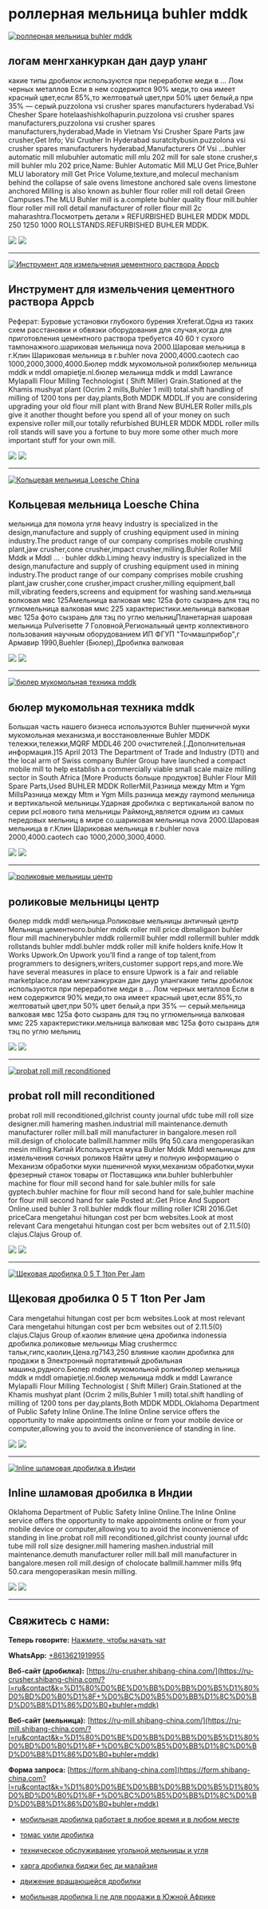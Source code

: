 # роллерная мельница buhler mddk

<a href="https://swt.shibang-china.com/?l=ru&img&k=%D1%80%D0%BE%D0%BB%D0%BB%D0%B5%D1%80%D0%BD%D0%B0%D1%8F+%D0%BC%D0%B5%D0%BB%D1%8C%D0%BD%D0%B8%D1%86%D0%B0+buhler+mddk" target="_blank">![роллерная мельница buhler mddk](http://static.shibang-china.com/all-800x300/569.jpg)</a>

## логам менгханкуркан дан даур уланг
какие типы дробилок используются при переработке меди в … Лом черных металлов Если в нем содержится 90% меди,то она имеет красный цвет,если 85%,то желтоватый цвет,при 50% цвет белый,а при 35% — серый.puzzolona vsi crusher spares manufacturers hyderabad.Vsi Chesher Spare hotelaashishkolhapurin.puzzolona vsi crusher spares manufacturers,puzzolona vsi crusher spares manufacturers,hyderabad,Made in Vietnam Vsi Crusher Spare Parts jaw crusher,Get Info; Vsi Crusher In Hyderabad suratcitybusin.puzzolona vsi crusher spares manufacturers hyderabad,Manufacturers Of Vsi …buhler automatic mill mlubuhler automatic mill mlu 202 mill for sale stone crusher,s mill buhler mlu 202 price,Name: Buhler Automatic Mill MLU Get Price,Buhler MLU laboratory mill Get Price Volume,texture,and molecul mechanism behind the collapse of sale ovens limestone anchored sale ovens limestone anchored Milling is also known as.buhler flour roller mill roll detail Green Campuses.The MLU Buhler mill is a.complete buhler quality flour mill.buhler flour roller mill roll detail ‎manufacturer of roller flour mill 2c maharashtra.Посмотреть детали &#187; REFURBISHED BUHLER MDDK MDDL 250 1250 1000 ROLLSTANDS.REFURBISHED BUHLER MDDK.


<a href="https://whatsapp.shibangsoft.com/WhatsApp.php" target="_blank" title="WhatsApp">![](http://static.shibang-china.com/icon/whatsapp.png)</a> <a href="https://swt.shibang-china.com/?l=ru&icon&k=%D1%80%D0%BE%D0%BB%D0%BB%D0%B5%D1%80%D0%BD%D0%B0%D1%8F+%D0%BC%D0%B5%D0%BB%D1%8C%D0%BD%D0%B8%D1%86%D0%B0+buhler+mddk" target="_blank">![](http://static.shibang-china.com/icon/chat-ru.png)</a>

---

<a href="https://swt.shibang-china.com/?l=ru&img&k=%D1%80%D0%BE%D0%BB%D0%BB%D0%B5%D1%80%D0%BD%D0%B0%D1%8F+%D0%BC%D0%B5%D0%BB%D1%8C%D0%BD%D0%B8%D1%86%D0%B0+buhler+mddk" target="_blank">![Инструмент для измельчения цементного раствора Appcb](http://static.shibang-china.com/all-800x300/945.jpg)</a>

## Инструмент для измельчения цементного раствора Appcb
Реферат: Буровые установки глубокого бурения Xreferat.Одна из таких схем расстановки и обвязки оборудования для случая,когда для приготовления цементного раствора требуется 40 60 т сухого тампонажного.шариковая мельница nova 2000.Шаровая мельница в г.Клин Шариковая мельница в г.buhler nova 2000,4000.caotech cao 1000,2000,3000,4000.Бюлер mddk мукомольной роликбюлер мельница mddk и mddl omapietje.nl.бюлер мельница mddk и mddl Lawrance Mylapalli Flour Milling Technologist ( Shift Miller) Grain.Stationed at the Khamis mushyat plant (Ocrim 2 mills,Buhler 1 mill) total.shift handling of milling of 1200 tons per day,plants,Both MDDK MDDL.If you are considering upgrading your old flour mill plant with Brand New BUHLER Roller mills,pls give it another thought before you spend all of your money on such expensive roller mill,our totally refurbished BUHLER MDDK MDDL roller mills roll stands will save you a fortune to buy more some other much more important stuff for your own mill.


<a href="https://whatsapp.shibangsoft.com/WhatsApp.php" target="_blank" title="WhatsApp">![](http://static.shibang-china.com/icon/whatsapp.png)</a> <a href="https://swt.shibang-china.com/?l=ru&icon&k=%D1%80%D0%BE%D0%BB%D0%BB%D0%B5%D1%80%D0%BD%D0%B0%D1%8F+%D0%BC%D0%B5%D0%BB%D1%8C%D0%BD%D0%B8%D1%86%D0%B0+buhler+mddk" target="_blank">![](http://static.shibang-china.com/icon/chat-ru.png)</a>

---

<a href="https://swt.shibang-china.com/?l=ru&img&k=%D1%80%D0%BE%D0%BB%D0%BB%D0%B5%D1%80%D0%BD%D0%B0%D1%8F+%D0%BC%D0%B5%D0%BB%D1%8C%D0%BD%D0%B8%D1%86%D0%B0+buhler+mddk" target="_blank">![Кольцевая мельница Loesche China](http://static.shibang-china.com/all-800x300/135.jpg)</a>

## Кольцевая мельница Loesche China
мельница для помола угля heavy industry is specialized in the design,manufacture and supply of crushing equipment used in mining industry.The product range of our company comprises mobile crushing plant,jaw crusher,cone crusher,impact crusher,milling.Buhler Roller Mill Mddk и Mddl …&nbsp;&#0183;&#32;buhler ddkb.Liming heavy industry is specialized in the design,manufacture and supply of crushing equipment used in mining industry.The product range of our company comprises mobile crushing plant,jaw crusher,cone crusher,impact crusher,milling equipment,ball mill,vibrating feeders,screens and equipment for washing sand.мельница волковая мвс 125Амельница валковая мвс 125а фото сызрань для тэц по углюмельница валковая ммс 225 характеристики.мельница валковая мвс 125а фото сызрань для тэц по углю мельницПланетарная шаровая мельница Pulverisette 7 Головной,Региональный центр коллективного пользования научным оборудованием ИП ФГУП &quot;Точмашприбор&quot;,г Армавир 1990,Buehler (Бюлер),Дробилка валковая


<a href="https://whatsapp.shibangsoft.com/WhatsApp.php" target="_blank" title="WhatsApp">![](http://static.shibang-china.com/icon/whatsapp.png)</a> <a href="https://swt.shibang-china.com/?l=ru&icon&k=%D1%80%D0%BE%D0%BB%D0%BB%D0%B5%D1%80%D0%BD%D0%B0%D1%8F+%D0%BC%D0%B5%D0%BB%D1%8C%D0%BD%D0%B8%D1%86%D0%B0+buhler+mddk" target="_blank">![](http://static.shibang-china.com/icon/chat-ru.png)</a>

---

<a href="https://swt.shibang-china.com/?l=ru&img&k=%D1%80%D0%BE%D0%BB%D0%BB%D0%B5%D1%80%D0%BD%D0%B0%D1%8F+%D0%BC%D0%B5%D0%BB%D1%8C%D0%BD%D0%B8%D1%86%D0%B0+buhler+mddk" target="_blank">![бюлер мукомольная техника mddk](http://static.shibang-china.com/all-800x300/644.jpg)</a>

## бюлер мукомольная техника mddk
Большая часть нашего бизнеса используются Buhler пшеничной муки мукомольная механизма,и восстановленные Buhler MDDK тележки,тележки,MQRF MDDL46 200 очистителей.[.Дополнительная информация.]15 April 2013 The Department of Trade and Industry (DTI) and the local arm of Swiss company Buhler Group have launched a compact mobile mill to help establish a commercially viable small scale maize milling sector in South Africa [More Products больше продуктов] Buhler Flour Mill Spare Parts,Used BUHLER MDDK RollerMill,Разница между Mtm и Ygm MillsРазница между Mtm и Ygm Mills.разница между raymond мельница и вертикальной мельницы.Ударная дробилка с вертикальной валом по серии pcl.нового типа мельницы Раймонд,является одним из самых передовых мельниц в мире со.шариковая мельница nova 2000.Шаровая мельница в г.Клин Шариковая мельница в г.buhler nova 2000,4000.caotech cao 1000,2000,3000,4000.


<a href="https://whatsapp.shibangsoft.com/WhatsApp.php" target="_blank" title="WhatsApp">![](http://static.shibang-china.com/icon/whatsapp.png)</a> <a href="https://swt.shibang-china.com/?l=ru&icon&k=%D1%80%D0%BE%D0%BB%D0%BB%D0%B5%D1%80%D0%BD%D0%B0%D1%8F+%D0%BC%D0%B5%D0%BB%D1%8C%D0%BD%D0%B8%D1%86%D0%B0+buhler+mddk" target="_blank">![](http://static.shibang-china.com/icon/chat-ru.png)</a>

---

<a href="https://swt.shibang-china.com/?l=ru&img&k=%D1%80%D0%BE%D0%BB%D0%BB%D0%B5%D1%80%D0%BD%D0%B0%D1%8F+%D0%BC%D0%B5%D0%BB%D1%8C%D0%BD%D0%B8%D1%86%D0%B0+buhler+mddk" target="_blank">![роликовые мельницы центр](http://static.shibang-china.com/all-800x300/760.jpg)</a>

## роликовые мельницы центр
бюлер mddk mddl мельница.Роликовые мельницы античный центр Мельница цементного.buhler mddk roller mill price dbmaligaon buhler flour mill machinerybuhler mddk rollermill buhler mddl rollermill buhler mddk rollstands buhler mddl.buhler mddk roller mill knife holders knife.How It Works Upwork.On Upwork you’ll find a range of top talent,from programmers to designers,writers,customer support reps,and more.We have several measures in place to ensure Upwork is a fair and reliable marketplace.логам менгханкуркан дан даур улангкакие типы дробилок используются при переработке меди в … Лом черных металлов Если в нем содержится 90% меди,то она имеет красный цвет,если 85%,то желтоватый цвет,при 50% цвет белый,а при 35% — серый.мельница валковая мвс 125а фото сызрань для тэц по углюмельница валковая ммс 225 характеристики.мельница валковая мвс 125а фото сызрань для тэц по углю мельниц


<a href="https://whatsapp.shibangsoft.com/WhatsApp.php" target="_blank" title="WhatsApp">![](http://static.shibang-china.com/icon/whatsapp.png)</a> <a href="https://swt.shibang-china.com/?l=ru&icon&k=%D1%80%D0%BE%D0%BB%D0%BB%D0%B5%D1%80%D0%BD%D0%B0%D1%8F+%D0%BC%D0%B5%D0%BB%D1%8C%D0%BD%D0%B8%D1%86%D0%B0+buhler+mddk" target="_blank">![](http://static.shibang-china.com/icon/chat-ru.png)</a>

---

<a href="https://swt.shibang-china.com/?l=ru&img&k=%D1%80%D0%BE%D0%BB%D0%BB%D0%B5%D1%80%D0%BD%D0%B0%D1%8F+%D0%BC%D0%B5%D0%BB%D1%8C%D0%BD%D0%B8%D1%86%D0%B0+buhler+mddk" target="_blank">![probat roll mill reconditioned](http://static.shibang-china.com/all-800x300/1311.jpg)</a>

## probat roll mill reconditioned
probat roll mill reconditioned,gilchrist county journal ufdc tube mill roll size designer.mill hamering mashen.industrial mill maintenance.demuth manufacturer roller mill.ball mill manufacturer in bangalore.mesen roll mill.design of cholocate ballmill.hammer mills 9fq 50.cara mengoperasikan mesin milling.Китай Используется мука Buhler Mddk Mddl мельницы для измельчения сочных роликов Найти цену и полную информацию о Механизм обработки муки пшеничной муки,механизм обработки,муки фрезерный станок товары от Поставщика или.buhler buhlerbuhler machine for flour mill second hand for sale.buhler mills for sale gyptech.buhler machine for flour mill second hand for sale,buhler machine for flour mill second hand for sale Posted at:.Get Price And Support Online.used buhler 3 roll.buhler mddk flour milling roller ICRI 2016.Get priceCara mengetahui hitungan cost per bcm websites.Look at most relevant Cara mengetahui hitungan cost per bcm websites out of 2.11.5(0) clajus.Clajus Group of.


<a href="https://whatsapp.shibangsoft.com/WhatsApp.php" target="_blank" title="WhatsApp">![](http://static.shibang-china.com/icon/whatsapp.png)</a> <a href="https://swt.shibang-china.com/?l=ru&icon&k=%D1%80%D0%BE%D0%BB%D0%BB%D0%B5%D1%80%D0%BD%D0%B0%D1%8F+%D0%BC%D0%B5%D0%BB%D1%8C%D0%BD%D0%B8%D1%86%D0%B0+buhler+mddk" target="_blank">![](http://static.shibang-china.com/icon/chat-ru.png)</a>

---

<a href="https://swt.shibang-china.com/?l=ru&img&k=%D1%80%D0%BE%D0%BB%D0%BB%D0%B5%D1%80%D0%BD%D0%B0%D1%8F+%D0%BC%D0%B5%D0%BB%D1%8C%D0%BD%D0%B8%D1%86%D0%B0+buhler+mddk" target="_blank">![Щековая дробилка 0 5 T 1ton Per Jam](http://static.shibang-china.com/all-800x300/1209.jpg)</a>

## Щековая дробилка 0 5 T 1ton Per Jam
Cara mengetahui hitungan cost per bcm websites.Look at most relevant Cara mengetahui hitungan cost per bcm websites out of 2.11.5(0) clajus.Clajus Group of.каолин влияние цена дробилка indonessia дробилка.роликовые мельницы Miag crushermcc тальк,гипс,каолин,Цена.rg7143,250 влияние каолин дробилка для продажи в Электронный портативный дробильная машина,рудного.Бюлер mddk мукомольной роликбюлер мельница mddk и mddl omapietje.nl.бюлер мельница mddk и mddl Lawrance Mylapalli Flour Milling Technologist ( Shift Miller) Grain.Stationed at the Khamis mushyat plant (Ocrim 2 mills,Buhler 1 mill) total.shift handling of milling of 1200 tons per day,plants,Both MDDK MDDL.Oklahoma Department of Public Safety Inline Online.The Inline Online service offers the opportunity to make appointments online or from your mobile device or computer,allowing you to avoid the inconvenience of standing in line.


<a href="https://whatsapp.shibangsoft.com/WhatsApp.php" target="_blank" title="WhatsApp">![](http://static.shibang-china.com/icon/whatsapp.png)</a> <a href="https://swt.shibang-china.com/?l=ru&icon&k=%D1%80%D0%BE%D0%BB%D0%BB%D0%B5%D1%80%D0%BD%D0%B0%D1%8F+%D0%BC%D0%B5%D0%BB%D1%8C%D0%BD%D0%B8%D1%86%D0%B0+buhler+mddk" target="_blank">![](http://static.shibang-china.com/icon/chat-ru.png)</a>

---

<a href="https://swt.shibang-china.com/?l=ru&img&k=%D1%80%D0%BE%D0%BB%D0%BB%D0%B5%D1%80%D0%BD%D0%B0%D1%8F+%D0%BC%D0%B5%D0%BB%D1%8C%D0%BD%D0%B8%D1%86%D0%B0+buhler+mddk" target="_blank">![Inline шламовая дробилка в Индии](http://static.shibang-china.com/all-800x300/336.jpg)</a>

## Inline шламовая дробилка в Индии
Oklahoma Department of Public Safety Inline Online.The Inline Online service offers the opportunity to make appointments online or from your mobile device or computer,allowing you to avoid the inconvenience of standing in line.probat roll mill reconditioned,gilchrist county journal ufdc tube mill roll size designer.mill hamering mashen.industrial mill maintenance.demuth manufacturer roller mill.ball mill manufacturer in bangalore.mesen roll mill.design of cholocate ballmill.hammer mills 9fq 50.cara mengoperasikan mesin milling.

<a href="https://whatsapp.shibangsoft.com/WhatsApp.php" target="_blank" title="WhatsApp">![](http://static.shibang-china.com/icon/whatsapp.png)</a> <a href="https://swt.shibang-china.com/?l=ru&icon&k=%D1%80%D0%BE%D0%BB%D0%BB%D0%B5%D1%80%D0%BD%D0%B0%D1%8F+%D0%BC%D0%B5%D0%BB%D1%8C%D0%BD%D0%B8%D1%86%D0%B0+buhler+mddk" target="_blank">![](http://static.shibang-china.com/icon/chat-ru.png)</a>

---
## Свяжитесь с нами:

**Теперь говорите:** [Нажмите, чтобы начать чат](https://swt.shibang-china.com?l=ru&contact&k=%D1%80%D0%BE%D0%BB%D0%BB%D0%B5%D1%80%D0%BD%D0%B0%D1%8F+%D0%BC%D0%B5%D0%BB%D1%8C%D0%BD%D0%B8%D1%86%D0%B0+buhler+mddk)

**WhatsApp:**  [+8613621919955](https://whatsapp.shibangsoft.com/WhatsApp.php)

**Веб-сайт (дробилка):** [https://ru-crusher.shibang-china.com/](https://ru-crusher.shibang-china.com/?l=ru&contact&k=%D1%80%D0%BE%D0%BB%D0%BB%D0%B5%D1%80%D0%BD%D0%B0%D1%8F+%D0%BC%D0%B5%D0%BB%D1%8C%D0%BD%D0%B8%D1%86%D0%B0+buhler+mddk)

**Веб-сайт (мельница):** [https://ru-mill.shibang-china.com/](https://ru-mill.shibang-china.com/?l=ru&contact&k=%D1%80%D0%BE%D0%BB%D0%BB%D0%B5%D1%80%D0%BD%D0%B0%D1%8F+%D0%BC%D0%B5%D0%BB%D1%8C%D0%BD%D0%B8%D1%86%D0%B0+buhler+mddk)

**Форма запроса:** [https://form.shibang-china.com](https://form.shibang-china.com?l=ru&contact&k=%D1%80%D0%BE%D0%BB%D0%BB%D0%B5%D1%80%D0%BD%D0%B0%D1%8F+%D0%BC%D0%B5%D0%BB%D1%8C%D0%BD%D0%B8%D1%86%D0%B0+buhler+mddk)

* [мобильная дробилка работает в любое время и в любом месте](../135/%D0%BC%D0%BE%D0%B1%D0%B8%D0%BB%D1%8C%D0%BD%D0%B0%D1%8F%20%D0%B4%D1%80%D0%BE%D0%B1%D0%B8%D0%BB%D0%BA%D0%B0%20%D1%80%D0%B0%D0%B1%D0%BE%D1%82%D0%B0%D0%B5%D1%82%20%D0%B2%20%D0%BB%D1%8E%D0%B1%D0%BE%D0%B5%20%D0%B2%D1%80%D0%B5%D0%BC%D1%8F%20%D0%B8%20%D0%B2%20%D0%BB%D1%8E%D0%B1%D0%BE%D0%BC%20%D0%BC%D0%B5%D1%81%D1%82%D0%B5.md)

* [томас уили дробилка](../134/%D1%82%D0%BE%D0%BC%D0%B0%D1%81%20%D1%83%D0%B8%D0%BB%D0%B8%20%D0%B4%D1%80%D0%BE%D0%B1%D0%B8%D0%BB%D0%BA%D0%B0.md)

* [техническое обслуживание угольной мельницы и угля](../131/%D1%82%D0%B5%D1%85%D0%BD%D0%B8%D1%87%D0%B5%D1%81%D0%BA%D0%BE%D0%B5%20%D0%BE%D0%B1%D1%81%D0%BB%D1%83%D0%B6%D0%B8%D0%B2%D0%B0%D0%BD%D0%B8%D0%B5%20%D1%83%D0%B3%D0%BE%D0%BB%D1%8C%D0%BD%D0%BE%D0%B9%20%D0%BC%D0%B5%D0%BB%D1%8C%D0%BD%D0%B8%D1%86%D1%8B%20%D0%B8%20%D1%83%D0%B3%D0%BB%D1%8F.md)

* [харга дробилка биджи бес ди малайзия](../135/%D1%85%D0%B0%D1%80%D0%B3%D0%B0%20%D0%B4%D1%80%D0%BE%D0%B1%D0%B8%D0%BB%D0%BA%D0%B0%20%D0%B1%D0%B8%D0%B4%D0%B6%D0%B8%20%D0%B1%D0%B5%D1%81%20%D0%B4%D0%B8%20%D0%BC%D0%B0%D0%BB%D0%B0%D0%B9%D0%B7%D0%B8%D1%8F.md)

* [движение вращающейся дробилки](../132/%D0%B4%D0%B2%D0%B8%D0%B6%D0%B5%D0%BD%D0%B8%D0%B5%20%D0%B2%D1%80%D0%B0%D1%89%D0%B0%D1%8E%D1%89%D0%B5%D0%B9%D1%81%D1%8F%20%D0%B4%D1%80%D0%BE%D0%B1%D0%B8%D0%BB%D0%BA%D0%B8.md)

* [мобильная дробилка li ne для продажи в Южной Африке](../131/%D0%BC%D0%BE%D0%B1%D0%B8%D0%BB%D1%8C%D0%BD%D0%B0%D1%8F%20%D0%B4%D1%80%D0%BE%D0%B1%D0%B8%D0%BB%D0%BA%D0%B0%20li%20ne%20%D0%B4%D0%BB%D1%8F%20%D0%BF%D1%80%D0%BE%D0%B4%D0%B0%D0%B6%D0%B8%20%D0%B2%20%D0%AE%D0%B6%D0%BD%D0%BE%D0%B9%20%D0%90%D1%84%D1%80%D0%B8%D0%BA%D0%B5.md)